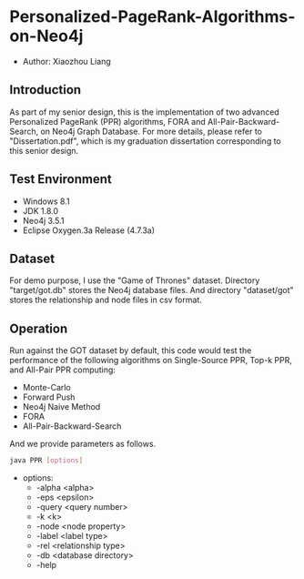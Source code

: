 # Personalized-PageRank-Algorithms-on-Neo4j
* Author: Xiaozhou Liang
## Introduction
As part of my senior design, this is the implementation of two advanced Personalized PageRank (PPR) algorithms, FORA and All-Pair-Backward-Search, on Neo4j Graph Database. For more details, please refer to "Dissertation.pdf", which is my graduation dissertation corresponding to this senior design.

## Test Environment
* Windows 8.1
* JDK 1.8.0
* Neo4j 3.5.1
* Eclipse Oxygen.3a Release (4.7.3a)

## Dataset
For demo purpose, I use the "Game of Thrones" dataset. Directory "target/got.db" stores the Neo4j database files. And directory "dataset/got" stores the relationship and node files in csv format.

## Operation
Run against the GOT dataset by default, this code would test the performance of the following algorithms on Single-Source PPR, Top-k PPR, and All-Pair PPR computing:
* Monte-Carlo
* Forward Push
* Neo4j Naive Method
* FORA
* All-Pair-Backward-Search

And we provide parameters as follows.
```sh
java PPR [options]
```
- options:
	- -alpha \<alpha\>
	- -eps \<epsilon\>
	- -query \<query number\>
	- -k \<k\>
	- -node \<node property\>
	- -label \<label type\>
	- -rel \<relationship type\>
	- -db \<database directory\>
	- -help